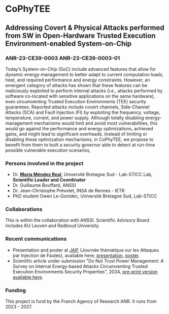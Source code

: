 
# CoPhyTEE
## Addressing Covert & Physical Attacks performed from SW in Open-Hardware Trusted Execution Environment-enabled System-on-Chip 

### ANR-23-CE39-0003 ANR-23-CE39-0003-01

Today’s System-on-Chip (SoC) include advanced features that allow for dynamic energy-management to
better adapt to current computation loads, heat, and required performance and energy constraints. However,
an emergent category of attacks has shown that these features can be maliciously exploited to perform
internal attacks (i.e., attacks performed by software co-located with sensitive applications on the same
hardware), even circumventing Trusted Execution Environments (TEE) security guarantees. Reported
attacks include covert channels, Side-Channel Attacks (SCA) and Fault Injection (FI) by exploiting the
frequency, voltage, temperature, current, and power supply. Although totally disabling energy-management
mechanisms would limit and avoid most vulnerabilities, this would go against the performance and energy
optimizations, achieved gains, and might lead to significant overheads.
Instead of limiting or disabling these optimization mechanisms, in CoPhyTEE, we propose to benefit
from them to built a security governor able to detect at run-time possible vulnerable execution scenarios,

### Persons involved in the project
- Dr. **[Maria Méndez Real](https://mariamendezreal.github.io/)**, Université Bretagne Sud - Lab-STICC Lab, **Scientific Leader and Coordinator**
- Dr. Guillaume Bouffard, ANSSI
- Dr. Jean-Christophe Prévotet, INSA de Rennes - IETR
- PhD student Owen Le-Gonidec, Université Bretagne Sud, Lab-STICC
  
### Collaborations

This is within the collaboration with ANSSI. Scientific Advisory Board includes KU Leuven and Radboud University.

### Recent communications

- Presentation and poster at [JAIF](https://jaif.io/2024/) (Journée thématique sur les Attaques par Injection de Fautes), available here; [presentation](), [poster]().
- Scientific article under submission "Do Not Trust Power Management: A Survey on Internal Energy-based Attacks Circumventing Trusted Execution Environments Security Properties", 2024, [pre-print version available here](https://doi.org/10.48550/arXiv.2405.15537).

### Funding

This project is fund by the Franch Agency of Research ANR. It runs from 2023 - 2027.






